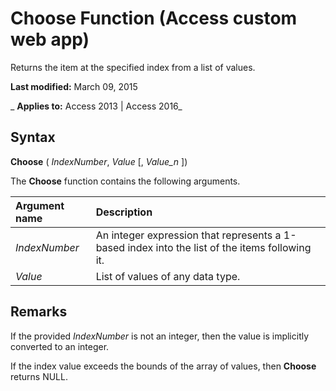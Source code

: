 
# Choose Function (Access custom web app)
Returns the item at the specified index from a list of values.

 **Last modified:** March 09, 2015

 _ **Applies to:** Access 2013 | Access 2016_

## Syntax

 **Choose** ( _IndexNumber_, _Value_ [, _Value_n_ ])

The  **Choose** function contains the following arguments.



|**Argument name**|**Description**|
|:-----|:-----|
| _IndexNumber_|An integer expression that represents a 1-based index into the list of the items following it.|
| _Value_|List of values of any data type.|

## Remarks

If the provided  _IndexNumber_ is not an integer, then the value is implicitly converted to an integer.

If the index value exceeds the bounds of the array of values, then  **Choose** returns NULL.

